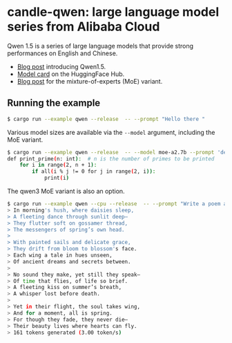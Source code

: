 # candle-qwen: large language model series from Alibaba Cloud

Qwen 1.5 is a series of large language models that provide strong performances
on English and Chinese.

- [Blog post](https://qwenlm.github.io/blog/qwen1.5/) introducing Qwen1.5.
- [Model card](https://huggingface.co/Qwen/Qwen1.5-0.5B) on the HuggingFace Hub.
- [Blog post](https://qwenlm.github.io/blog/qwen-moe/) for the
  mixture-of-experts (MoE) variant.

## Running the example

```bash
$ cargo run --example qwen --release  -- --prompt "Hello there "
```

Various model sizes are available via the `--model` argument, including the MoE
variant.

```bash
$ cargo run --example qwen --release  -- --model moe-a2.7b --prompt 'def print_prime(n: int): '
def print_prime(n: int):  # n is the number of primes to be printed
    for i in range(2, n + 1):
        if all(i % j != 0 for j in range(2, i)):
            print(i)
```

The qwen3 MoE variant is also an option.

```bash
$ cargo run --example qwen --cpu --release  -- --prompt "Write a poem about butterflies. <think></think>." --model "3-moe-a3b"
> In morning's hush, where daisies sleep,  
> A fleeting dance through sunlit deep—  
> They flutter soft on gossamer thread,  
> The messengers of spring’s own head.
> 
> With painted sails and delicate grace,  
> They drift from bloom to blossom's face.  
> Each wing a tale in hues unseen,  
> Of ancient dreams and secrets between.
> 
> No sound they make, yet still they speak—  
> Of time that flies, of life so brief.  
> A fleeting kiss on summer’s breath,  
> A whisper lost before death.
> 
> Yet in their flight, the soul takes wing,  
> And for a moment, all is spring.  
> For though they fade, they never die—  
> Their beauty lives where hearts can fly.
> 161 tokens generated (3.00 token/s)
```

